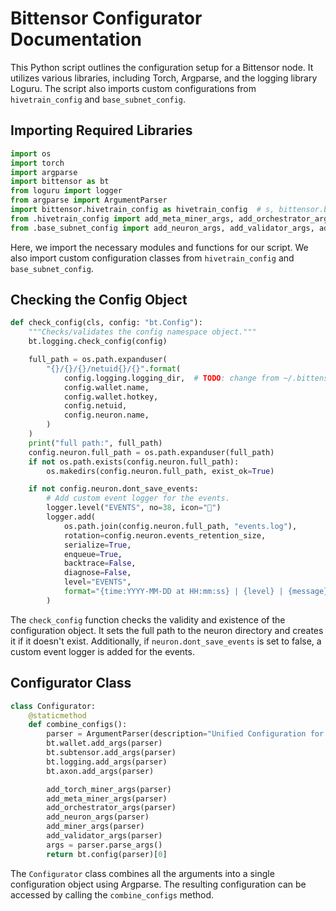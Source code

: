  # Bittensor Configurator Documentation

This Python script outlines the configuration setup for a Bittensor node. It utilizes various libraries, including Torch, Argparse, and the logging library Loguru. The script also imports custom configurations from `hivetrain_config` and `base_subnet_config`.

## Importing Required Libraries
```python
import os
import torch
import argparse
import bittensor as bt
from loguru import logger
from argparse import ArgumentParser
import bittensor.hivetrain_config as hivetrain_config  # s, bittensor.base_subnet_config as base_subnet_config
from .hivetrain_config import add_meta_miner_args, add_orchestrator_args, add_torch_miner_args, add_validator_args
from .base_subnet_config import add_neuron_args, add_validator_args, add_miner_args
```
Here, we import the necessary modules and functions for our script. We also import custom configuration classes from `hivetrain_config` and `base_subnet_config`.

## Checking the Config Object
```python
def check_config(cls, config: "bt.Config"):
    """Checks/validates the config namespace object."""
    bt.logging.check_config(config)

    full_path = os.path.expanduser(
        "{}/{}/{}/netuid{}/{}".format(
            config.logging.logging_dir,  # TODO: change from ~/.bittensor/miners to ~/.bittensor/neurons
            config.wallet.name,
            config.wallet.hotkey,
            config.netuid,
            config.neuron.name,
        )
    )
    print("full path:", full_path)
    config.neuron.full_path = os.path.expanduser(full_path)
    if not os.path.exists(config.neuron.full_path):
        os.makedirs(config.neuron.full_path, exist_ok=True)

    if not config.neuron.dont_save_events:
        # Add custom event logger for the events.
        logger.level("EVENTS", no=38, icon="📝")
        logger.add(
            os.path.join(config.neuron.full_path, "events.log"),
            rotation=config.neuron.events_retention_size,
            serialize=True,
            enqueue=True,
            backtrace=False,
            diagnose=False,
            level="EVENTS",
            format="{time:YYYY-MM-DD at HH:mm:ss} | {level} | {message}",
        )
```
The `check_config` function checks the validity and existence of the configuration object. It sets the full path to the neuron directory and creates it if it doesn't exist. Additionally, if `neuron.dont_save_events` is set to false, a custom event logger is added for the events.

## Configurator Class
```python
class Configurator:
    @staticmethod
    def combine_configs():
        parser = ArgumentParser(description="Unified Configuration for Bittensor")
        bt.wallet.add_args(parser)
        bt.subtensor.add_args(parser)
        bt.logging.add_args(parser)
        bt.axon.add_args(parser)

        add_torch_miner_args(parser)
        add_meta_miner_args(parser)
        add_orchestrator_args(parser)
        add_neuron_args(parser)
        add_miner_args(parser)
        add_validator_args(parser)
        args = parser.parse_args()
        return bt.config(parser)[0]
```
The `Configurator` class combines all the arguments into a single configuration object using Argparse. The resulting configuration can be accessed by calling the `combine_configs` method.